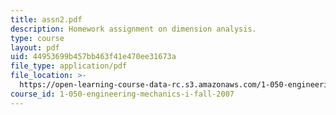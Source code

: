 ```yaml
---
title: assn2.pdf
description: Homework assignment on dimension analysis.
type: course
layout: pdf
uid: 44953699b457bb463f41e470ee31673a
file_type: application/pdf
file_location: >-
  https://open-learning-course-data-rc.s3.amazonaws.com/1-050-engineering-mechanics-i-fall-2007/44953699b457bb463f41e470ee31673a_assn2.pdf
course_id: 1-050-engineering-mechanics-i-fall-2007
---
```

